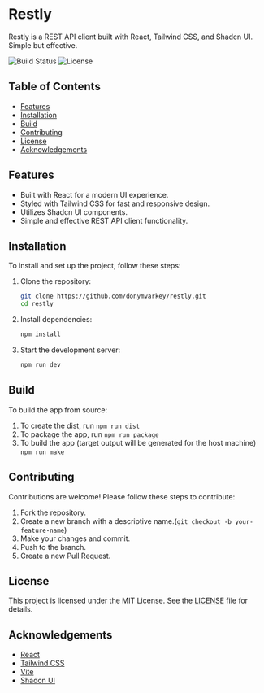 # Restly

Restly is a REST API client built with React, Tailwind CSS, and Shadcn UI. Simple but effective.

![Build Status](https://img.shields.io/github/actions/workflow/status/donymvarkey/restly/main.yml)
![License](https://img.shields.io/github/license/donymvarkey/restly)

## Table of Contents

- [Features](#features)
- [Installation](#installation)
- [Build](#build)
- [Contributing](#contributing)
- [License](#license)
- [Acknowledgements](#acknowledgements)

## Features

- Built with React for a modern UI experience.
- Styled with Tailwind CSS for fast and responsive design.
- Utilizes Shadcn UI components.
- Simple and effective REST API client functionality.

## Installation

To install and set up the project, follow these steps:

1. Clone the repository:
    ```bash
    git clone https://github.com/donymvarkey/restly.git
    cd restly
    ```

2. Install dependencies:
    ```bash
    npm install
    ```

3. Start the development server:
    ```bash
    npm run dev
    ```

## Build

To build the app from source:

1. To create the dist, run `npm run dist`
2. To package the app, run `npm run package`
3. To build the app (target output will be generated for the host machine) `npm run make`

## Contributing

Contributions are welcome! Please follow these steps to contribute:

1. Fork the repository.
2. Create a new branch with a descriptive name.(`git checkout -b your-feature-name`)
3. Make your changes and commit.
4. Push to the branch.
5. Create a new Pull Request.


## License
This project is licensed under the MIT License. See the [LICENSE](https://github.com/donymvarkey/restly/blob/main/LICENSE) file for details.

## Acknowledgements

- [React](https://react.dev/)
- [Tailwind CSS](https://tailwindcss.com/)
- [Vite](https://vite.dev/)
- [Shadcn UI](https://ui.shadcn.com/)
